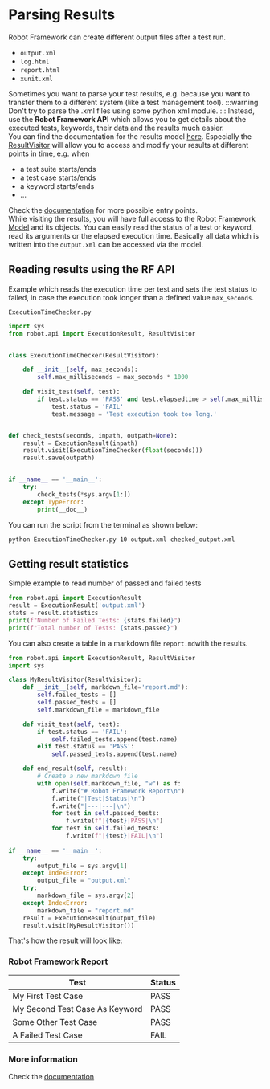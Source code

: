 # Parsing Results

Robot Framework can create different output files after a test run.  
* `output.xml`
* `log.html`
* `report.html`
* `xunit.xml`

Sometimes you want to parse your test results, e.g. because you want to transfer them to a different system (like a test management tool).
:::warning  
Don't try to parse the .xml files using some python xml module.
:::
Instead, use the **Robot Framework API** which allows you to get details about the executed tests, keywords, their data and the results much easier.  
You can find the documentation for the results model [here](https://robot-framework.readthedocs.io/en/stable/autodoc/robot.result.html?highlight=Resultvisitor#). 
Especially the [ResultVisitor](https://robot-framework.readthedocs.io/en/stable/autodoc/robot.result.html?highlight=Resultvisitor%20#module-robot.result.visitor) will allow you to access and modify your results at different points in time, e.g. when 
* a test suite starts/ends
* a test case starts/ends
* a keyword starts/ends
* ...  

Check the [documentation](https://robot-framework.readthedocs.io/en/stable/autodoc/robot.result.html?highlight=Resultvisitor%20#module-robot.result.visitor) for more possible entry points.  
While visiting the results, you will have full access to the Robot Framework [Model](https://robot-framework.readthedocs.io/en/stable/autodoc/robot.model.html#module-robot.model) and its objects.
You can easily read the status of a test or keyword, read its arguments or the elapsed execution time. Basically all data which is written into the `output.xml` can be accessed via the model.  

## Reading results using the RF API
Example which reads the execution time per test and sets the test status to failed,  in case the execution took longer than a defined value `max_seconds`.

`ExecutionTimeChecker.py`  
```python 
import sys
from robot.api import ExecutionResult, ResultVisitor


class ExecutionTimeChecker(ResultVisitor):

    def __init__(self, max_seconds):
        self.max_milliseconds = max_seconds * 1000

    def visit_test(self, test):
        if test.status == 'PASS' and test.elapsedtime > self.max_milliseconds:
            test.status = 'FAIL'
            test.message = 'Test execution took too long.'


def check_tests(seconds, inpath, outpath=None):
    result = ExecutionResult(inpath)
    result.visit(ExecutionTimeChecker(float(seconds)))
    result.save(outpath)


if __name__ == '__main__':
    try:
        check_tests(*sys.argv[1:])
    except TypeError:
        print(__doc__)
```
You can run the script from the terminal as shown below:
```shell
python ExecutionTimeChecker.py 10 output.xml checked_output.xml
```  

## Getting result statistics

Simple example to read number of passed and failed tests
```python 
from robot.api import ExecutionResult
result = ExecutionResult('output.xml')
stats = result.statistics
print(f"Number of Failed Tests: {stats.failed}")
print(f"Total number of Tests: {stats.passed}")
```

You can also create a table in a markdown file `report.md`with the results.

```python
from robot.api import ExecutionResult, ResultVisitor
import sys

class MyResultVisitor(ResultVisitor):
    def __init__(self, markdown_file='report.md'):
        self.failed_tests = []
        self.passed_tests = []
        self.markdown_file = markdown_file

    def visit_test(self, test):
        if test.status == 'FAIL':
            self.failed_tests.append(test.name)
        elif test.status == 'PASS':
            self.passed_tests.append(test.name)

    def end_result(self, result):
        # Create a new markdown file
        with open(self.markdown_file, "w") as f:
            f.write("# Robot Framework Report\n")
            f.write("|Test|Status|\n")
            f.write("|---|---|\n")
            for test in self.passed_tests:
                f.write(f"|{test}|PASS|\n")
            for test in self.failed_tests:
                f.write(f"|{test}|FAIL|\n")
                
if __name__ == '__main__':
    try:
        output_file = sys.argv[1]
    except IndexError:
        output_file = "output.xml"
    try:
        markdown_file = sys.argv[2]
    except IndexError:
        markdown_file = "report.md"
    result = ExecutionResult(output_file)
    result.visit(MyResultVisitor())
```

That's how the result will look like:

### Robot Framework Report
|Test|Status|
|---|---|
|My First Test Case|PASS|
|My Second Test Case As Keyword|PASS|
|Some Other Test Case|PASS|
|A Failed Test Case|FAIL|

### More information
Check the [documentation](https://robot-framework.readthedocs.io/en/stable/autodoc/robot.result.html?highlight=Resultvisitor%20#module-robot.result.visitor)